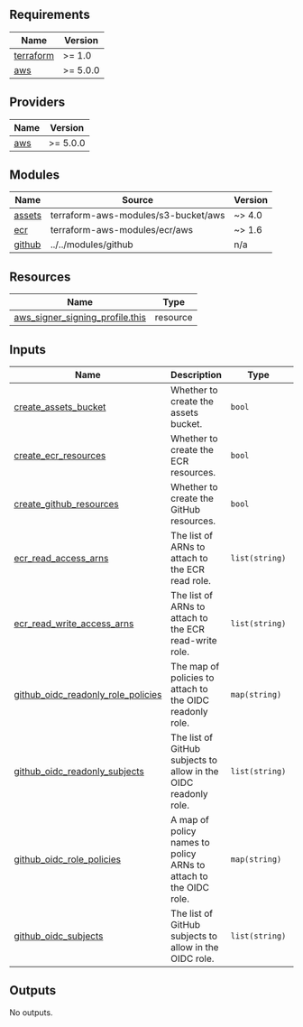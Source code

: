 <!-- BEGIN_TF_DOCS -->
## Requirements

| Name | Version |
|------|---------|
| <a name="requirement_terraform"></a> [terraform](#requirement\_terraform) | >= 1.0 |
| <a name="requirement_aws"></a> [aws](#requirement\_aws) | >= 5.0.0 |

## Providers

| Name | Version |
|------|---------|
| <a name="provider_aws"></a> [aws](#provider\_aws) | >= 5.0.0 |

## Modules

| Name | Source | Version |
|------|--------|---------|
| <a name="module_assets"></a> [assets](#module\_assets) | terraform-aws-modules/s3-bucket/aws | ~> 4.0 |
| <a name="module_ecr"></a> [ecr](#module\_ecr) | terraform-aws-modules/ecr/aws | ~> 1.6 |
| <a name="module_github"></a> [github](#module\_github) | ../../modules/github | n/a |

## Resources

| Name | Type |
|------|------|
| [aws_signer_signing_profile.this](https://registry.terraform.io/providers/hashicorp/aws/latest/docs/resources/signer_signing_profile) | resource |

## Inputs

| Name | Description | Type | Default | Required |
|------|-------------|------|---------|:--------:|
| <a name="input_create_assets_bucket"></a> [create\_assets\_bucket](#input\_create\_assets\_bucket) | Whether to create the assets bucket. | `bool` | `false` | no |
| <a name="input_create_ecr_resources"></a> [create\_ecr\_resources](#input\_create\_ecr\_resources) | Whether to create the ECR resources. | `bool` | `false` | no |
| <a name="input_create_github_resources"></a> [create\_github\_resources](#input\_create\_github\_resources) | Whether to create the GitHub resources. | `bool` | `false` | no |
| <a name="input_ecr_read_access_arns"></a> [ecr\_read\_access\_arns](#input\_ecr\_read\_access\_arns) | The list of ARNs to attach to the ECR read role. | `list(string)` | `[]` | no |
| <a name="input_ecr_read_write_access_arns"></a> [ecr\_read\_write\_access\_arns](#input\_ecr\_read\_write\_access\_arns) | The list of ARNs to attach to the ECR read-write role. | `list(string)` | `[]` | no |
| <a name="input_github_oidc_readonly_role_policies"></a> [github\_oidc\_readonly\_role\_policies](#input\_github\_oidc\_readonly\_role\_policies) | The map of policies to attach to the OIDC readonly role. | `map(string)` | `{}` | no |
| <a name="input_github_oidc_readonly_subjects"></a> [github\_oidc\_readonly\_subjects](#input\_github\_oidc\_readonly\_subjects) | The list of GitHub subjects to allow in the OIDC readonly role. | `list(string)` | `[]` | no |
| <a name="input_github_oidc_role_policies"></a> [github\_oidc\_role\_policies](#input\_github\_oidc\_role\_policies) | A map of policy names to policy ARNs to attach to the OIDC role. | `map(string)` | `{}` | no |
| <a name="input_github_oidc_subjects"></a> [github\_oidc\_subjects](#input\_github\_oidc\_subjects) | The list of GitHub subjects to allow in the OIDC role. | `list(string)` | `[]` | no |

## Outputs

No outputs.
<!-- END_TF_DOCS -->
